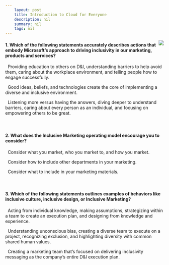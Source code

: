 ```yaml
---
    layout: post
    title: Introduction to Cloud for Everyone 
    description: nil
    summary: nil
    tags: nil
---
```



 <a target="_blank" href="https://docs.microsoft.com/en-us/learn/modules/intro-cloud-everyone/7-knowledge-check/"><i class="fas fa-external-link-alt"></i> </a>
 <img align="right" src="https://docs.microsoft.com/en-us/learn/achievements/generic-badge.svg">
####  1. Which of the following statements accurately describes actions that embody Microsoft’s approach to driving inclusivity in our marketing, products and services?


<i class='far fa-square'></i> &nbsp;&nbsp;Providing education to others on D&I, understanding barriers to help avoid them, caring about the workplace environment, and telling people how to engage successfully.

<i class='far fa-square'></i> &nbsp;&nbsp;Good ideas, beliefs, and technologies create the core of implementing a diverse and inclusive environment.

<i class='fas fa-check-square' style='color: Dodgerblue;'></i> &nbsp;&nbsp;Listening more versus having the answers, diving deeper to understand barriers, caring about every person as an individual, and focusing on empowering others to be great.
<br />
<br />
<br />

####  2. What does the Inclusive Marketing operating model encourage you to consider?


<i class='fas fa-check-square' style='color: Dodgerblue;'></i> &nbsp;&nbsp;Consider what you market, who you market to, and how you market.

<i class='far fa-square'></i> &nbsp;&nbsp;Consider how to include other departments in your marketing.

<i class='far fa-square'></i> &nbsp;&nbsp;Consider what to include in your marketing materials.
<br />
<br />
<br />

####  3. Which of the following statements outlines examples of behaviors like inclusive culture, inclusive design, or Inclusive Marketing?


<i class='far fa-square'></i> &nbsp;&nbsp;Acting from individual knowledge, making assumptions, strategizing within a team to create an execution plan, and designing from knowledge and experience.

<i class='fas fa-check-square' style='color: Dodgerblue;'></i> &nbsp;&nbsp;Understanding unconscious bias, creating a diverse team to execute on a project, recognizing exclusion, and highlighting diversity with common shared human values.

<i class='far fa-square'></i> &nbsp;&nbsp;Creating a marketing team that’s focused on delivering inclusivity messaging as the company’s entire D&I execution plan.
<br />
<br />
<br />
